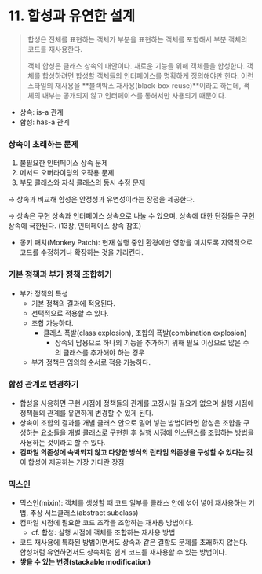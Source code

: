 # 11. 합성과 유연한 설계

> 합성은 전체를 표현하는 객체가 부분을 표현하는 객체를 포함해서 부분 객체의 코드를 재사용한다.
>
> 객체 합성은 클래스 상속의 대안이다. 새로운 기능을 위해 객체들을 합성한다. 객체를 합성하려면 합성할 객체들의 인터페이스를 명확하게 정의해야만 한다. 이런 스타일의 재사용을 **블랙박스 재사용(black-box reuse)**이라고 하는데, 객체의 내부는 공개되지 않고 인터페이스를 통해서만 사용되기 때문이다.

- 상속: is-a 관계
- 합성: has-a 관계



### 상속이 초래하는 문제

1. 불필요한 인터페이스 상속 문제
2. 메서드 오버라이딩의 오작용 문제
3. 부모 클래스와 자식 클래스의 동시 수정 문제

→ 상속과 비교해 합성은 안정성과 유연성이라는 장점을 제공한다.

→ 상속은 구현 상속과 인터페이스 상속으로 나눌 수 있으며, 상속에 대한 단점들은 구현 상속에 국한된다. (13장, 인터페이스 상속 참조)



- 몽키 패치(Monkey Patch): 현재 실행 중인 환경에만 영향을 미치도록 지역적으로 코드를 수정하거나 확장하는 것을 가리킨다.



### 기본 정책과 부가 정책 조합하기

- 부가 정책의 특성
  - 기본 정책의 결과에 적용된다.
  - 선택적으로 적용할 수 있다.
  - 조합 가능하다.
    - 클래스 폭발(class explosion), 조합의 폭발(combination explosion)
      - 상속의 남용으로 하나의 기능을 추가하기 위해 필요 이상으로 많은 수의 클래스를 추가해야 하는 경우
  - 부가 정책은 임의의 순서로 적용 가능하다.



### 합성 관계로 변경하기

- 합성을 사용하면 구현 시점에 정책들의 관계를 고정시킬 필요가 없으며 실행 시점에 정책들의 관계를 유연하게 변경할 수 있게 된다.
- 상속이 조합의 결과를 개별 클래스 안으로 밀어 넣는 방법이라면 합성은 조합을 구성하는 요소들을 개별 클래스로 구현한 후 실행 시점에 인스턴스를 조립하는 방법을 사용하는 것이라고 할 수 있다.
- **컴파일 의존성에 속박되지 않고 다양한 방식의 런타임 의존성을 구성할 수 있다는 것**이 합성이 제공하는 가장 커다란 장점



### 믹스인

- 믹스인(mixin): 객체를 생성할 때 코드 일부를 클래스 안에 섞어 넣어 재사용하는 기법, 추상 서브클래스(abstract subclass)
- 컴파일 시점에 필요한 코드 조각을 조합하는 재사용 방법이다.
  - cf. 합성: 실행 시점에 객체를 조합하는 재사용 방법
- 코드 재사용에 특화된 방법이면서도 상속과 같은 결합도 문제를 초래하지 않는다. 합성처럼 유연하면서도 상속처럼 쉽게 코드를 재사용할 수 있는 방법이다.
- **쌓을 수 있는 변경(stackable modification)**